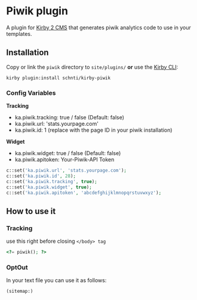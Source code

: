 # Piwik plugin

A plugin for [Kirby 2 CMS](http://getkirby.com) that generates piwik analytics code to use in your templates.

## Installation

Copy or link the `piwik` directory to `site/plugins/` **or** use the [Kirby CLI](https://github.com/getkirby/cli):

```
kirby plugin:install schnti/kirby-piwik
```

### Config Variables

**Tracking**
* ka.piwik.tracking: true / false (Default: false)
* ka.piwik.url: 'stats.yourpage.com'
* ka.piwik.id: 1 (replace with the page ID in your piwik installation)

**Widget**
* ka.piwik.widget: true / false (Default: false)
* ka.piwik.apitoken: Your-Piwik-API Token

```php
c::set('ka.piwik.url', 'stats.yourpage.com');
c::set('ka.piwik.id', 28);
c::set('ka.piwik.tracking', true);
c::set('ka.piwik.widget', true);
c::set('ka.piwik.apitoken', 'abcdefghijklmnopqrstuvwxyz');
```

## How to use it

### Tracking

use this right before closing `</body> tag`

```php
<?= piwik(); ?>
```

### OptOut

In your text file you can use it as follows:

```
(sitemap:)
```